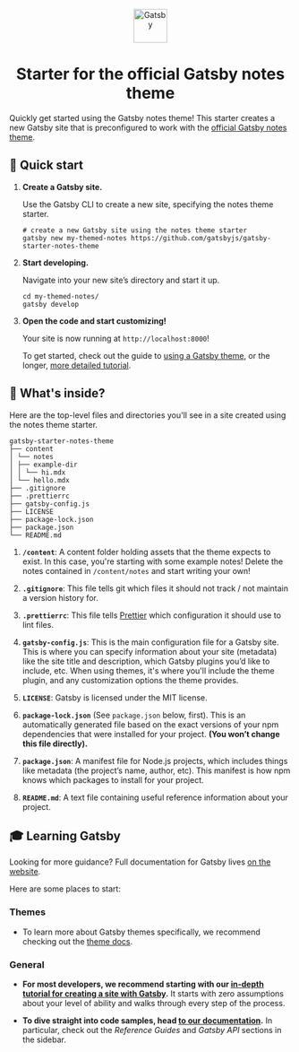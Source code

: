 <p align="center">
  <a href="https://gatsbyjs.org">
    <img alt="Gatsby" src="https://gatsbyjs.org/monogram.svg" width="60" />
  </a>
</p>
<h1 align="center">
  Starter for the official Gatsby notes theme
</h1>

Quickly get started using the Gatsby notes theme! This starter creates a new Gatsby site that is preconfigured to work with the [official Gatsby notes theme](https://www.npmjs.com/package/gatsby-theme-notes).

## 🚀 Quick start

1.  **Create a Gatsby site.**

    Use the Gatsby CLI to create a new site, specifying the notes theme starter.

    ```shell
    # create a new Gatsby site using the notes theme starter
    gatsby new my-themed-notes https://github.com/gatsbyjs/gatsby-starter-notes-theme
    ```

2.  **Start developing.**

    Navigate into your new site’s directory and start it up.

    ```shell
    cd my-themed-notes/
    gatsby develop
    ```

3.  **Open the code and start customizing!**

    Your site is now running at `http://localhost:8000`!

    To get started, check out the guide to [using a Gatsby theme](http://gatsbyjs.org/docs/themes/using-a-gatsby-theme), or the longer, [more detailed tutorial](http://gatsbyjs.org/tutorial/using-a-theme).

## 🧐 What's inside?

Here are the top-level files and directories you'll see in a site created using the notes theme starter.

```
gatsby-starter-notes-theme
├── content
│ └── notes
│ ├── example-dir
│ │ └── hi.mdx
│ └── hello.mdx
├── .gitignore
├── .prettierrc
├── gatsby-config.js
├── LICENSE
├── package-lock.json
├── package.json
└── README.md
```

1.  **`/content`**: A content folder holding assets that the theme expects to exist. In this case, you're starting with some example notes! Delete the notes contained in `/content/notes` and start writing your own!

2.  **`.gitignore`**: This file tells git which files it should not track / not maintain a version history for.

3.  **`.prettierrc`**: This file tells [Prettier](https://prettier.io) which configuration it should use to lint files.

4.  **`gatsby-config.js`**: This is the main configuration file for a Gatsby site. This is where you can specify information about your site (metadata) like the site title and description, which Gatsby plugins you’d like to include, etc. When using themes, it's where you'll include the theme plugin, and any customization options the theme provides.

5.  **`LICENSE`**: Gatsby is licensed under the MIT license.

6.  **`package-lock.json`** (See `package.json` below, first). This is an automatically generated file based on the exact versions of your npm dependencies that were installed for your project. **(You won’t change this file directly).**

7.  **`package.json`**: A manifest file for Node.js projects, which includes things like metadata (the project’s name, author, etc). This manifest is how npm knows which packages to install for your project.

8.  **`README.md`**: A text file containing useful reference information about your project.

## 🎓 Learning Gatsby

Looking for more guidance? Full documentation for Gatsby lives [on the website](https://gatsbyjs.org).

Here are some places to start:

### Themes

- To learn more about Gatsby themes specifically, we recommend checking out the [theme docs](https://gatsbyjs.org/docs/themes).

### General

- **For most developers, we recommend starting with our [in-depth tutorial for creating a site with Gatsby](https://gatsbyjs.org/tutorial).** It starts with zero assumptions about your level of ability and walks through every step of the process.

- **To dive straight into code samples, head [to our documentation](https://gatsbyjs.org/docs).** In particular, check out the _Reference Guides_ and _Gatsby API_ sections in the sidebar.

